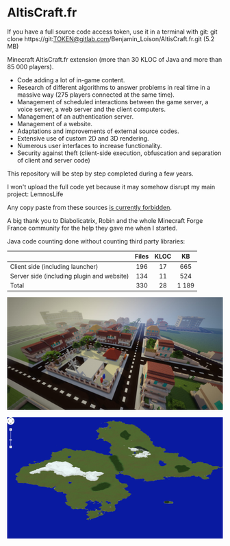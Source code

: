 # AltisCraft.fr

If you have a full source code access token, use it in a terminal with git: git clone https://git:TOKEN@gitlab.com/Benjamin_Loison/AltisCraft.fr.git (5.2 MB)

Minecraft AltisCraft.fr extension (more than 30 KLOC of Java and more than 85 000 players).

- Code adding a lot of in-game content.
- Research of different algorithms to answer problems in real time in a massive way (275 players connected at the same time).
- Management of scheduled interactions between the game server, a voice server, a web server and the client computers.
- Management of an authentication server.
- Management of a website.
- Adaptations and improvements of external source codes.
- Extensive use of custom 2D and 3D rendering.
- Numerous user interfaces to increase functionality.
- Security against theft (client-side execution, obfuscation and separation of client and server code)

This repository will be step by step completed during a few years.

I won't upload the full code yet because it may somehow disrupt my main project: LemnosLife

Any copy paste from these sources [is currently forbidden](https://docs.github.com/en/repositories/managing-your-repositorys-settings-and-features/customizing-your-repository/licensing-a-repository#choosing-the-right-license).

A big thank you to Diabolicatrix, Robin and the whole Minecraft Forge France community for the help they gave me when I started.

Java code counting done without counting third party libraries:

|                                            | Files | KLOC | KB    |
| -------------------------------------------|:-----:|:----:|:-----:|
| Client side (including launcher)           | 196   | 17   | 665   |
| Server side (including plugin and website) | 134   | 11   | 524   |
| Total                                      | 330   | 28   | 1 189 |

![alt text](https://raw.githubusercontent.com/Benjamin-Loison/AltisCraft.fr/master/Website/Images/12.png)

![alt text](https://raw.githubusercontent.com/Benjamin-Loison/AltisCraft.fr/master/Website/Images/11.png)
